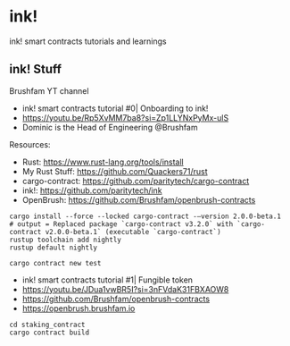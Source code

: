# ink!
ink! smart contracts tutorials and learnings

## ink! Stuff
Brushfam YT channel</br>
- ink! smart contracts tutorial #0| Onboarding to ink!</br>
- https://youtu.be/Rp5XvMM7ba8?si=Zp1LLYNxPyMx-ulS</br>
- Dominic is the Head of Engineering @Brushfam

Resources:</br>
- Rust: https://www.rust-lang.org/tools/install</br>
- My Rust Stuff: https://github.com/Quackers71/rust</br>
- cargo-contract: https://github.com/paritytech/cargo-contract</br>
- ink!: https://github.com/paritytech/ink</br>
- OpenBrush: https://github.com/Brushfam/openbrush-contracts</br>
```
cargo install --force --locked cargo-contract -—version 2.0.0-beta.1
# output = Replaced package `cargo-contract v3.2.0` with `cargo-contract v2.0.0-beta.1` (executable `cargo-contract`)
rustup toolchain add nightly
rustup default nightly

cargo contract new test
```

- ink! smart contracts tutorial #1| Fungible token</br>
- https://youtu.be/JDua1vwBR5I?si=3nFVdaK31FBXAOW8</br>
- https://github.com/Brushfam/openbrush-contracts
- https://openbrush.brushfam.io</br>

```
cd staking_contract
cargo contract build
```